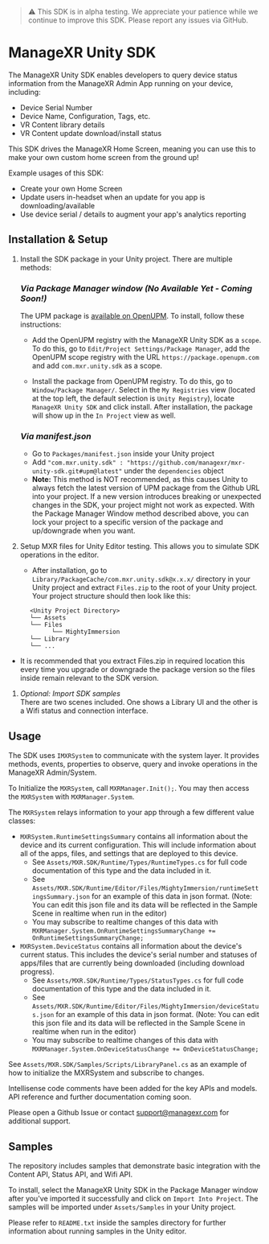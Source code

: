 > ⚠️ This SDK is in alpha testing. We appreciate your patience while we continue to improve this SDK. Please report any issues via GitHub.

# ManageXR Unity SDK

The ManageXR Unity SDK enables developers to query device status information from the ManageXR Admin App running on your device, including:
- Device Serial Number
- Device Name, Configuration, Tags, etc.
- VR Content library details
- VR Content update download/install status

This SDK drives the ManageXR Home Screen, meaning you can use this to make your own custom home screen from the ground up!

Example usages of this SDK:

- Create your own Home Screen
- Update users in-headset when an update for you app is downloading/available
- Use device serial / details to augment your app's analytics reporting

## Installation & Setup  
1. Install the SDK package in your Unity project. There are multiple methods:

   ### _Via  Package Manager window (No Available Yet - Coming Soon!)_  
   The UPM package is [available on OpenUPM](https://openupm.com/packages/com.mxr.unity.sdk). To install, follow these instructions:  
   - Add the OpenUPM registry with the ManageXR Unity SDK as a `scope`. To do this, go to `Edit/Project Settings/Package Manager`, add the OpenUPM scope registry with the URL `https://package.openupm.com` and add `com.mxr.unity.sdk` as a scope.

   - Install the package from OpenUPM registry. To do this, go to `Window/Package Manager/`. Select in the `My Registries` view (located at the top left, the default selection is `Unity Registry`), locate `ManageXR Unity SDK` and click install. After installation, the package will show up in the `In Project` view as well.
  
   ### _Via manifest.json_  
   - Go to `Packages/manifest.json` inside your Unity project  
   - Add `"com.mxr.unity.sdk" : "https://github.com/managexr/mxr-unity-sdk.git#upm@latest"` under the `dependencies` object  
   - __Note:__ This method is NOT recommended, as this causes Unity to always fetch the latest version of UPM package from the Github URL into your project. If a new version introduces breaking or unexpected changes in the SDK, your project might not work as expected. With the Package Manager Window method described above, you can lock your project to a specific version of the package and up/downgrade when you want.  
  
1. Setup MXR files for Unity Editor testing. This allows you to simulate SDK operations in the editor.  
   - After installation, go to `Library/PackageCache/com.mxr.unity.sdk@x.x.x/` directory in your Unity project and extract `Files.zip` to the root of your Unity project. Your project structure should then look like this:  
```
      <Unity Project Directory>  
      └── Assets
      └── Files  
            └── MightyImmersion  
      └── Library  
      └── ...
```  

   - It is recommended that you extract Files.zip in required location this every time you upgrade or downgrade the package version so the files inside remain relevant to the SDK version.  

1. _Optional: Import SDK samples_  
 There are two scenes included. One shows a  Library UI and the other is a Wifi status and connection interface.
  
## Usage  
The SDK uses `IMXRSystem` to communicate with the system layer. It provides methods, events, properties to observe, query and invoke operations in the ManageXR Admin/System.

To Initialize the `MXRSystem`, call `MXRManager.Init();`. You may then access the `MXRSystem` with `MXRManager.System`.

The `MXRSystem` relays information to your app through a few different value classes: 

- `MXRSystem.RuntimeSettingsSummary` contains all information about the device and its current configuration. This will include information about all of the apps, files, and settings that are deployed to this device. 
   - See `Assets/MXR.SDK/Runtime/Types/RuntimeTypes.cs` for full code documentation of this type and the data included in it. 
   - See `Assets/MXR.SDK/Runtime/Editor/Files/MightyImmersion/runtimeSettingsSummary.json` for an example of this data in json format. (Note: You can edit this json file and its data will be reflected in the Sample Scene in realtime when run in the editor)
   - You may subscribe to realtime changes of this data with `MXRManager.System.OnRuntimeSettingsSummaryChange += OnRuntimeSettingsSummaryChange;`
- `MXRSystem.DeviceStatus` contains all information about the device's current status. This includes the device's serial number and statuses of apps/files that are currently being downloaded (including download progress). 
   - See `Assets/MXR.SDK/Runtime/Types/StatusTypes.cs` for full code documentation of this type and the data included in it. 
   - See `Assets/MXR.SDK/Runtime/Editor/Files/MightyImmersion/deviceStatus.json` for an example of this data in json format. (Note: You can edit this json file and its data will be reflected in the Sample Scene in realtime when run in the editor)
   - You may subscribe to realtime  changes of this data with `MXRManager.System.OnDeviceStatusChange += OnDeviceStatusChange;`
  
See `Assets/MXR.SDK/Samples/Scripts/LibraryPanel.cs` as an example of how to initialize the MXRSystem and subscribe to changes.

Intellisense code comments have been added for the key APIs and models. API reference and further documentation coming soon. 

Please open a Github Issue or contact support@managexr.com for additional support.
  
## Samples  
The repository includes samples that demonstrate basic integration with the Content API, Status API, and Wifi API.  

To install, select the ManageXR Unity SDK in the Package Manager window after you've imported it successfully and click on `Import Into Project`. The samples will be imported under `Assets/Samples` in your Unity project.

Please refer to `README.txt` inside the samples directory for further information about running samples in the Unity editor.
